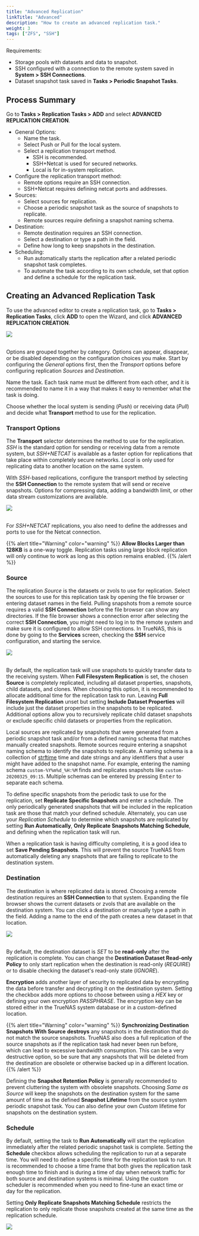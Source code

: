 ```yaml
---
title: "Advanced Replication"
linkTitle: "Advanced"
description: "How to create an advanced replication task."
weight: 3
tags: ["ZFS", "SSH"]
---
```


Requirements:
* Storage pools with datasets and data to snapshot.
* SSH configured with a connection to the remote system saved in **System > SSH Connections**.
* Dataset snapshot task saved in **Tasks > Periodic Snapshot Tasks**.

## Process Summary

Go to **Tasks > Replication Tasks > ADD** and select **ADVANCED REPLICATION CREATION**.

* General Options:
  * Name the task.
  * Select Push or Pull for the local system.
  * Select a replication transport method.
    * SSH is recommended.
    * SSH+Netcat is used for secured networks.
    * Local is for in-system replication.
* Configure the replication transport method:
  * Remote options require an SSH connection.
  * SSH+Netcat requires defining netcat ports and addresses.
* Sources:
  * Select sources for replication.
  * Choose a periodic snapshot task as the source of snapshots to replicate.
  * Remote sources require defining a snapshot naming schema.
* Destination:
  * Remote destination requires an SSH connection.
  * Select a destination or type a path in the field.
  * Define how long to keep snapshots in the destination.
* Scheduling:
  * Run automatically starts the replication after a related periodic snapshot task completes.
  * To automate the task according to its own schedule, set that option and define a schedule for the replication task.

## Creating an Advanced Replication Task

To use the advanced editor to create a replication task, go to **Tasks > Replication Tasks**, click **ADD** to open the Wizard, and click **ADVANCED REPLICATION CREATION**.

<img src="/images/replication-advanced.png">
<br><br>

Options are grouped together by category.
Options can appear, disappear, or be disabled depending on the configuration choices you make.
Start by configuring the *General* options first, then the *Transport* options before configuring replication *Sources* and *Destination*.

Name the task.
Each task name must be different from each other, and it is recommended to name it in a way that makes it easy to remember what the task is doing.

Choose whether the local system is sending (*Push*) or receiving data (*Pull*) and decide what **Transport** method to use for the replication.

### Transport Options

The **Transport** selector determines the method to use for the replication.
*SSH* is the standard option for sending or receiving data from a remote system, but *SSH+NETCAT* is available as a faster option for replications that take place within completely secure networks.
*Local* is only used for replicating data to another location on the same system.

With *SSH*-based replications, configure the transport method by selecting the **SSH Connection** to the remote system that will send or receive snapshots.
Options for compressing data, adding a bandwidth limit, or other data stream customizations are available.

<img src="/images/ReplicationAdvancedTransportOptions.png">
<br><br>

For *SSH+NETCAT* replications, you also need to define the addresses and ports to use for the Netcat connection.

{{% alert title="Warning" color="warning" %}}
**Allow Blocks Larger than 128KB** is a one-way toggle.
Replication tasks using large block replication will only continue to work as long as this option remains enabled.
{{% /alert %}}

### Source

The replication *Source* is the datasets or zvols to use for replication.
Select the sources to use for this replication task by opening the file browser or entering dataset names in the field.
Pulling snapshots from a remote source requires a valid **SSH Connection** before the file browser can show any directories.
If the file browser shows a connection error after selecting the correct **SSH Connection**, you might need to log in to the remote system and make sure it is configured to allow SSH connections.
In TrueNAS, this is done by going to the **Services** screen, checking the **SSH** service configuration, and starting the service.

<img src="/images/ReplicationAdvancedSource.png">
<br><br>

By default, the replication task will use snapshots to quickly transfer data to the receiving system.
When **Full Filesystem Replication** is set, the chosen **Source** is completely replicated, including all dataset properties, snapshots, child datasets, and clones.
When choosing this option, it is recommended to allocate additional time for the replication task to run.
Leaving **Full Filesystem Replication** unset but setting **Include Dataset Properties** will include just the dataset properties in the snapshots to be replicated.
Additional options allow you to recursively replicate child dataset snapshots or exclude specific child datasets or properties from the replication.

Local sources are replicated by snapshots that were generated from a periodic snapshot task and/or from a defined naming schema that matches manually created snapshots.
Remote sources require entering a snapshot naming schema to identify the snapshots to replicate.
A naming schema is a collection of [strftime](https://www.freebsd.org/cgi/man.cgi?query=strftime) time and date strings and any identifiers that a user might have added to the snapshot name.
For example, entering the naming schema `custom-%Y%m%d_%H:%M` finds and replicates snapshots like `custom-20200325_09:15`.
Multiple schemas can be entered by pressing <kbd>Enter</kbd> to separate each schema.

To define specific snapshots from the periodic task to use for the replication, set **Replicate Specific Snapshots** and enter a schedule.
The only periodically generated snapshots that will be included in the replication task are those that match your defined schedule.
Alternately, you can use your *Replication Schedule* to determine which snapshots are replicated by setting **Run Automatically**, **Only Replicate Snapshots Matching Schedule**, and defining when the replication task will run.

When a replication task is having difficulty completing, it is a good idea to set **Save Pending Snapshots**.
This will prevent the source TrueNAS from automatically deleting any snapshots that are failing to replicate to the destination system.

### Destination

The destination is where replicated data is stored.
Choosing a remote destination requires an **SSH Connection** to that system.
Expanding the file browser shows the current datasets or zvols that are available on the destination system.
You can click a destination or manually type a path in the field.
Adding a name to the end of the path creates a new dataset in that location.

<img src="/images/ReplicationAdvancedDestination.png">
<br><br>

By default, the destination dataset is *SET* to be **read-only** after the replication is complete.
You can change the **Destination Dataset Read-only Policy** to only start replication when the destination is read-only (*REQUIRE*) or to disable checking the dataset's read-only state (*IGNORE*).

**Encryption** adds another layer of security to replicated data by encrypting the data before transfer and decrypting it on the destination system.
Setting the checkbox adds more options to choose between using a *HEX* key or defining your own encryption *PASSPHRASE*.
The encryption key can be stored either in the TrueNAS system database or in a custom-defined location.

{{% alert title="Warning" color="warning" %}}
**Synchronizing Destination Snapshots With Source** **destroys** any snapshots in the destination that do not match the source snapshots.
TrueNAS also does a full replication of the source snapshots as if the replication task had never been run before, which can lead to excessive bandwidth consumption.
This can be a very destructive option, so be sure that any snapshots that will be deleted from the destination are obsolete or otherwise backed up in a different location.
{{% /alert %}}

Defining the **Snapshot Retention Policy** is generally recommended to prevent cluttering the system with obsolete snapshots.
Choosing *Same as Source* will keep the snapshots on the destination system for the same amount of time as the defined **Snapshot Lifetime** from the source system periodic snapshot task.
You can also define your own *Custom* lifetime for snapshots on the destination system.

### Schedule

By default, setting the task to **Run Automatically** will start the replication immediately after the related periodic snapshot task is complete.
Setting the **Schedule** checkbox allows scheduling the replication to run at a separate time.
You will need to define a specific time for the replication task to run.
It is recommended to choose a time frame that both gives the replication task enough time to finish and is during a time of day when network traffic for both source and destination systems is minimal.
Using the custom scheduler is recommended when you need to fine-tune an exact time or day for the replication.

Setting **Only Replicate Snapshots Matching Schedule** restricts the replication to only replicate those snapshots created at the same time as the replication schedule.

<img src="/images/ReplicationAdvancedSchedule.png">
<br><br>
